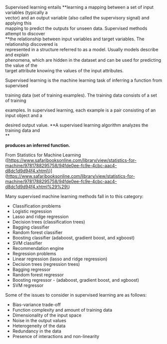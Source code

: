 Supervised learning entails **learning a mapping between a set of input variables \(typically a  
 vector\) and an output variable \(also called the supervisory signal\) and applying this  
 mapping to predict the outputs for unseen data.  Supervised methods attempt to discover                
 **the relationship between input variables and target variables. The relationship discovered is  
 represented in a structure referred to as a model. Usually models describe and explain  
 phenomena, which are hidden in the dataset and can be used for predicting the value of the  
 target attribute knowing the values of the input attributes.

Supervised learning is the machine learning task of inferring a function from supervised

training data \(set of training examples\). The training data consists of a set of training

examples. In supervised learning, each example is a pair consisting of an input object and a

desired output value. **A supervised learning algorithm analyzes the training data and              
**

**produces an inferred function.**

From Statistics for Machine Learning \([https://www.safaribooksonline.com/library/view/statistics-for-machine/9781788295758/94fde0ee-fc9e-4cbc-aac4-d8dc1d9d94f4.xhtml\)\](https://www.safaribooksonline.com/library/view/statistics-for-machine/9781788295758/94fde0ee-fc9e-4cbc-aac4-d8dc1d9d94f4.xhtml%29%29\)

Many supervised  machine learning methods fall in to this category:

* Classification problems
* Logistic regression
* Lasso and ridge regression
* Decision trees \(classification trees\)
* Bagging classifier
* Random forest classifier
* Boosting classifier \(adaboost, gradient boost, and xgboost\)
* SVM classifier
* Recommendation engine
* Regression problems
* Linear regression \(lasso and ridge regression\)
* Decision trees \(regression trees\)
* Bagging regressor
* Random forest regressor
* Boosting regressor - \(adaboost, gradient boost, and xgboost\)
* SVM regressor

Some of the issues to consider in supervised learning are as follows:

* Bias-variance trade-off
* Function complexity and amount of training data
* Dimensionality of the input space
* Noise in the output values
* Heterogeneity of the data
* Redundancy in the data
* Presence of interactions and non-linearity

